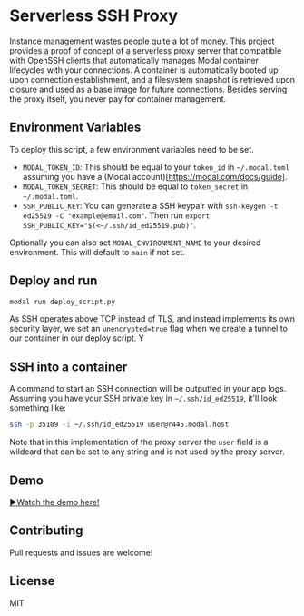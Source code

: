 # Serverless SSH Proxy

Instance management wastes people quite a lot of [money](https://x.com/rspruijt/status/1878162991792685252). This project provides a proof of concept of a serverless proxy server that compatible with OpenSSH clients that automatically manages Modal container lifecycles with your connections. A container is automatically booted up upon connection establishment, and a filesystem snapshot is retrieved upon closure and used as a base image for future connections. Besides serving the proxy itself, you never pay for container management.

## Environment Variables

To deploy this script, a few environment variables need to be set.
- `MODAL_TOKEN_ID`: This should be equal to your `token_id` in `~/.modal.toml` assuming you have a (Modal account)[https://modal.com/docs/guide].
- `MODAL_TOKEN_SECRET`: This should be equal to `token_secret` in `~/.modal.toml`.
- `SSH_PUBLIC_KEY`: You can generate a SSH keypair with `ssh-keygen -t ed25519 -C "example@email.com"`. Then run `export SSH_PUBLIC_KEY="$(<~/.ssh/id_ed25519.pub)"`.

Optionally you can also set `MODAL_ENVIRONMENT_NAME` to your desired environment. This will default to `main` if not set.


## Deploy and run

```sh
modal run deploy_script.py
```

As SSH operates above TCP instead of TLS, and instead implements its own security layer, we set an `unencrypted=true` flag when we create a tunnel to our container in our deploy script. Y

## SSH into a container

A command to start an SSH connection will be outputted in your app logs. Assuming you have your SSH private key in `~/.ssh/id_ed25519`, it'll look something like: 

```sh
ssh -p 35109 -i ~/.ssh/id_ed25519 user@r445.modal.host
```

Note that in this implementation of the proxy server the `user` field is a wildcard that can be set to any string and is not used by the proxy server.


## Demo
[▶Watch the demo here!](./demo.mp4)

## Contributing

Pull requests and issues are welcome!


## License

MIT